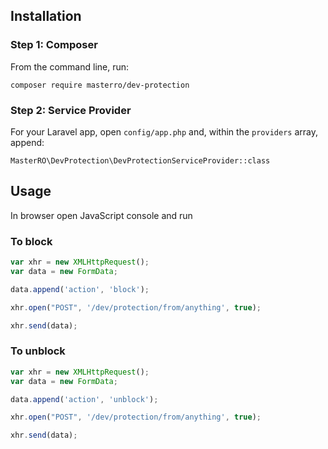 ## Installation

### Step 1: Composer

From the command line, run:

```
composer require masterro/dev-protection
```

### Step 2: Service Provider

For your Laravel app, open `config/app.php` and, within the `providers` array, append:

```
MasterRO\DevProtection\DevProtectionServiceProvider::class
```


## Usage

In browser open JavaScript console and run

### To block
```javascript
var xhr = new XMLHttpRequest();
var data = new FormData;

data.append('action', 'block');

xhr.open("POST", '/dev/protection/from/anything', true);

xhr.send(data);
```

### To unblock
```javascript
var xhr = new XMLHttpRequest();
var data = new FormData;

data.append('action', 'unblock');

xhr.open("POST", '/dev/protection/from/anything', true);

xhr.send(data);
```